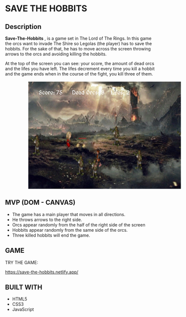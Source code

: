 # SAVE THE HOBBITS

## Description

**Save-The-Hobbits** , is a game set in The Lord of The Rings. In this game the orcs want to invade The Shire so Legolas (the player) has to save the hobbits. For the sake of that, he has to move across the screen throwing arrows to the orcs and avoiding killing the hobbits.

At the top of the screen you can see: your score, the amount of dead orcs and the lifes you have left. The lifes decrement every time you kill a hobbit and the game ends when in the course of the fight, you kill three of them.
<br/>
<br/>
<img src='./Images/DEMO.png' style='width: 500px; height:350px; margin-left:15%'>
<br/>

## MVP (DOM - CANVAS)

- The game has a main player that moves in all directions.
- He throws arrows to the right side.
- Orcs appear randomly from the half of the right side of the screen
- Hobbits appear randomly from the same side of the orcs.
- Three killed hobbits will end the game.

## GAME

TRY THE GAME:

https://save-the-hobbits.netlify.app/

## BUILT WITH

- HTML5
- CSS3
- JavaScript
